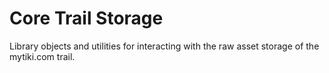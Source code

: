 # Core Trail Storage

Library objects and utilities for interacting with the raw asset storage of the mytiki.com trail.
